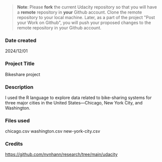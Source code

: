 >**Note**: Please **fork** the current Udacity repository so that you will have a **remote** repository in **your** Github account. Clone the remote repository to your local machine. Later, as a part of the project "Post your Work on Github", you will push your proposed changes to the remote repository in your Github account.

### Date created
2024/12/01

### Project Title
Bikeshare project

### Description
I used the R language to explore data related to bike-sharing systems for three major cities in the United States—Chicago, New York City, and Washington.

### Files used
chicago.csv
washington.csv
new-york-city.csv

### Credits
https://github.com/nvnhann/research/tree/main/udacity

